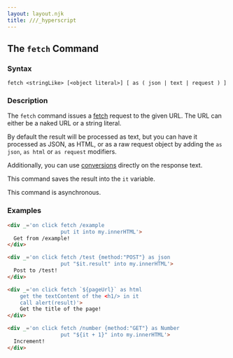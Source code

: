 ```yaml
---
layout: layout.njk
title: ///_hyperscript
---
```


## The `fetch` Command

### Syntax

```ebnf
fetch <stringLike> [<object literal>] [ as ( json | text | request ) ]
```

### Description

The `fetch` command issues a [fetch](https://developer.mozilla.org/en-US/docs/Web/API/Fetch_API/Using_Fetch) request to the 
given URL.  The URL can either be a naked URL or a string literal.

By default the result will be processed as text, but you can have it processed 
as JSON, as HTML, or as a raw request object by adding the `as json`, `as html`
or `as request` modifiers.

Additionally, you can use [conversions](/expressions/as) directly on the 
response text.

This command saves the result into the `it` variable.

This command is asynchronous.  

### Examples

```html
<div _='on click fetch /example
                 put it into my.innerHTML'>
  Get from /example!
</div>

<div _='on click fetch /test {method:"POST"} as json 
                 put "$it.result" into my.innerHTML'>
  Post to /test!
</div>

<div _='on click fetch `${pageUrl}` as html 
    get the textContent of the <h1/> in it
    call alert(result)'>
	Get the title of the page!
</div>

<div _='on click fetch /number {method:"GET"} as Number 
                 put "${it + 1}" into my.innerHTML'>
  Increment!
</div>
```  

